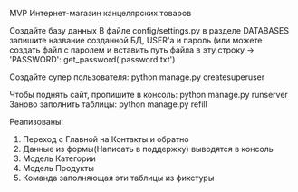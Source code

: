 MVP Интернет-магазин канцелярских товаров

Создайте базу данных
В файле config/settings.py в разделе DATABASES запишите название созданной БД, USER'а и пароль
(или можете создать файл с паролем и вставить путь файла в эту строку -> 'PASSWORD': get_password('password.txt')

Создайте супер пользователя: python manage.py createsuperuser

Чтобы поднять сайт, пропишите в консоль: python manage.py runserver
Заново заполнить таблицы: python manage.py refill

Реализованы: 
1. Переход с Главной на Контакты и обратно
2. Данные из формы(Написать в поддержку) выводятся в консоль
3. Модель Категории
4. Модель Продукты
5. Команда заполняющая эти таблицы из фикстуры